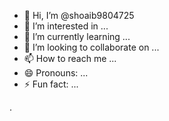 - 👋 Hi, I’m @shoaib9804725
- 👀 I’m interested in ...
- 🌱 I’m currently learning ...
- 💞️ I’m looking to collaborate on ...
- 📫 How to reach me ...
- 😄 Pronouns: ...
- ⚡ Fun fact: ...

<!---
shoaib9804725/shoaib9804725 is a ✨ special ✨ repository because its `README.md` (this file) appears on your GitHub profile.
You can click the Preview link to take a look at your changes. I need privacy security my device me
--->.
